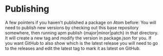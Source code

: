 # Publishing

A few pointers if you haven't published a package on Atom before:
You will need to publish new versions by checking out this base repository somewhere, then running apm publish {major|minor|patch} in that directory. It will create a new tag and modify the version in package.json for you. If you want GitHub to also show which is the latest release you will need to go to the releases and edit the latest tag to mark it as latest on GitHub.
